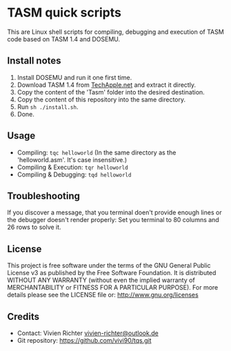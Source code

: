 TASM quick scripts
==================
This are Linux shell scripts for compiling, debugging and execution of TASM code based on TASM 1.4 and DOSEMU.

Install notes
-------------
1. Install DOSEMU and run it one first time.
2. Download TASM 1.4 from [TechApple.net](https://techapple.net/2013/01/tasm-windows-7-windows-8-full-screen-64bit-version-single-installer/) and extract it directly.
3. Copy the content of the 'Tasm' folder into the desired destination.
4. Copy the content of this repository into the same directory.
5. Run `sh ./install.sh`.
6. Done.

Usage
-----
 * Compiling: `tqc helloworld` (In the same directory as the 'helloworld.asm'. It's case insensitive.)
 * Compiling & Execution: `tqr helloworld`
 * Compiling & Debugging: `tqd helloworld`

Troubleshooting
---------------
If you discover a message, that you terminal doen't provide enough lines or the debugger doesn't render properly:
Set you terminal to 80 columns and 26 rows to solve it.

License
-------
This project is free software under the terms of the GNU General Public License v3 as published by the Free Software Foundation.
It is distributed WITHOUT ANY WARRANTY (without even the implied warranty of MERCHANTABILITY or FITNESS FOR A PARTICULAR PURPOSE).
For more details please see the LICENSE file or: http://www.gnu.org/licenses

Credits
-------
 * Contact: Vivien Richter <vivien-richter@outlook.de>
 * Git repository: https://github.com/vivi90/tqs.git
